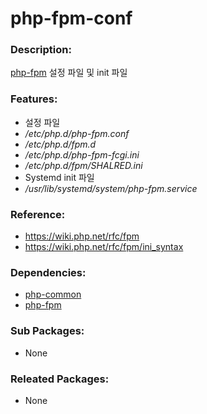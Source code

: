 # php-fpm-conf

### Description:
[php-fpm](pkg-base-php-fpm.md) 설정 파일 및 init 파일

### Features:
* 설정 파일
 * _/etc/php.d/php-fpm.conf_
 * _/etc/php.d/fpm.d_
 * _/etc/php.d/php-fpm-fcgi.ini_
 * _/etc/php.d/fpm/SHALRED.ini_
* Systemd init 파일
 * _/usr/lib/systemd/system/php-fpm.service_

### Reference:
* https://wiki.php.net/rfc/fpm
* https://wiki.php.net/rfc/fpm/ini_syntax

### Dependencies:
* [php-common](pkg-core-php-common.md)
* [php-fpm](pkg-base-php.md)

### Sub Packages:
* None

### Releated Packages:
* None
